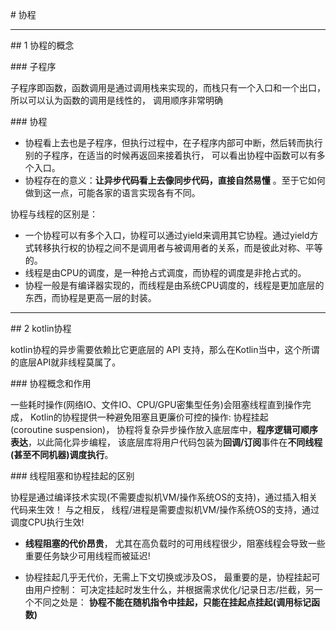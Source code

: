 # 协程

---
## 1 协程的概念

### 子程序

子程序即函数，函数调用是通过调用栈来实现的，而栈只有一个入口和一个出口，所以可以认为函数的调用是线性的，
调用顺序非常明确

### 协程

- 协程看上去也是子程序，但执行过程中，在子程序内部可中断，然后转而执行别的子程序，在适当的时候再返回来接着执行，
可以看出协程中函数可以有多个入口。
- 协程存在的意义：**让异步代码看上去像同步代码，直接自然易懂** 。至于它如何做到这一点，可能各家的语言实现各有不同。

协程与线程的区别是：

- 一个协程可以有多个入口，协程可以通过yield来调用其它协程。通过yield方式转移执行权的协程之间不是调用者与被调用者的关系，而是彼此对称、平等的。
- 线程是由CPU的调度，是一种抢占式调度，而协程的调度是非抢占式的。
- 协程一般是有编译器实现的，而线程是由系统CPU调度的，线程是更加底层的东西，而协程是更高一层的封装。

---
## 2 kotlin协程

kotlin协程的异步需要依赖比它更底层的 API 支持，那么在Kotlin当中，这个所谓的底层API就非线程莫属了。

### 协程概念和作用

一些耗时操作(网络IO、文件IO、CPU/GPU密集型任务)会阻塞线程直到操作完成，
Kotlin的协程提供一种避免阻塞且更廉价可控的操作: 协程挂起(coroutine suspension)，
协程将复杂异步操作放入底层库中，**程序逻辑可顺序表达**，以此简化异步编程，
该底层库将用户代码包装为**回调/订阅**事件在**不同线程(甚至不同机器)调度执行**。

### 线程阻塞和协程挂起的区别

协程是通过编译技术实现(不需要虚拟机VM/操作系统OS的支持)，通过插入相关代码来生效！ 与之相反，
线程/进程是需要虚拟机VM/操作系统OS的支持，通过调度CPU执行生效!

- **线程阻塞的代价昂贵**， 尤其在高负载时的可用线程很少，阻塞线程会导致一些重要任务缺少可用线程而被延迟!

- 协程挂起几乎无代价，无需上下文切换或涉及OS， 最重要的是，协程挂起可由用户控制：
可决定挂起时发生什么，并根据需求优化/记录日志/拦截，另一个不同之处是：
**协程不能在随机指令中挂起，只能在挂起点挂起(调用标记函数)**
